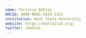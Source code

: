 ```yaml
---
name: Christie Bahlai
ORCID: 0000-0001-6933-5253
institution: Kent State University
website: https://bahlailab.org/
twitter: cbahlai
---
```


